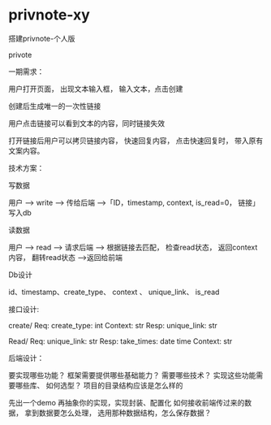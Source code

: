 # privnote-xy
搭建privnote-个人版


privote



一期需求：

用户打开页面， 出现文本输入框， 输入文本，点击创建

创建后生成唯一的一次性链接

用户点击链接可以看到文本的内容，同时链接失效

打开链接后用户可以拷贝链接内容， 快速回复内容， 点击快速回复时， 带入原有文案内容。



技术方案：

写数据

用户 —> write —> 传给后端 —>「ID，timestamp, context, is_read=0， 链接」 写入db

读数据

用户 —> read  —> 请求后端 —> 根据链接去匹配， 检查read状态， 返回context内容， 翻转read状态 —>返回给前端


Db设计

id、timestamp、create_type、 context 、 unique_link、 is_read



接口设计:

create/
Req:
create_type: int
Context: str
Resp:
unique_link: str

Read/
Req:
unique_link: str
Resp:
take_times: date time
Context: str


后端设计：

要实现哪些功能？
框架需要提供哪些基础能力？
需要哪些技术？
实现这些功能需要哪些库、 如何选型？ 
项目的目录结构应该是怎么样的

先出一个demo
再抽象你的实现，实现封装、配置化
如何接收前端传过来的数据， 拿到数据要怎么处理， 选用那种数据结构，怎么保存数据？
